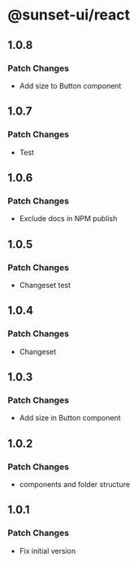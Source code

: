 # @sunset-ui/react

## 1.0.8

### Patch Changes

- Add size to Button component

## 1.0.7

### Patch Changes

- Test

## 1.0.6

### Patch Changes

- Exclude docs in NPM publish

## 1.0.5

### Patch Changes

- Changeset test

## 1.0.4

### Patch Changes

- Changeset

## 1.0.3

### Patch Changes

- Add size in Button component

## 1.0.2

### Patch Changes

- components and folder structure

## 1.0.1

### Patch Changes

- Fix initial version
